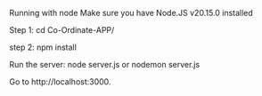 Running with node Make sure you have Node.JS v20.15.0 installed

Step 1: cd Co-Ordinate-APP/

step 2: npm install

Run the server: node server.js or nodemon server.js

Go to http://localhost:3000.
